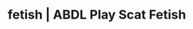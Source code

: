 ---
categories:
- Queer Kinks
- E-Girl Erotica
- Self-Pleasure
- Alt Aesthetic
- Immersive Erotica
image: /assets/images/1747713803886.png
layout: post
schema:
  description: Premium adult content featuring ABDL Play, Scat Fetish. High-quality
    artwork with provocative themes.
  keywords:
  - Inclusive Desire
  - ABDL Play
  - Gothic Erotica
  - Scat Fetish
  - Digital Dominance
  - Alt Romance
  - Interactive NSFW
  name: 1747713803886 | ABDL Play Scat Fetish
  type: VisualArtwork
seo:
  description: Featured content with premium Scat Fetish, ABDL Play. HD images available.
  keywords: Scat Fetish, ABDL Play
  og_image: /assets/images/1747713803886.png
  schema_type: VisualArtwork
tags:
- '#fetish'
- ABDL Play
- Scat Fetish
title: fetish | ABDL Play Scat Fetish
---